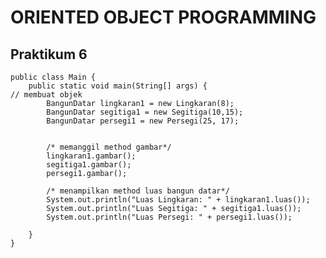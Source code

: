 # ORIENTED OBJECT PROGRAMMING
## Praktikum 6

    public class Main {
        public static void main(String[] args) {
    // membuat objek
            BangunDatar lingkaran1 = new Lingkaran(8);
            BangunDatar segitiga1 = new Segitiga(10,15);
            BangunDatar persegi1 = new Persegi(25, 17);


            /* memanggil method gambar*/
            lingkaran1.gambar();
            segitiga1.gambar();
            persegi1.gambar();

            /* menampilkan method luas bangun datar*/
            System.out.println("Luas Lingkaran: " + lingkaran1.luas());
            System.out.println("Luas Segitiga: " + segitiga1.luas());
            System.out.println("Luas Persegi: " + persegi1.luas());

        }
    }
